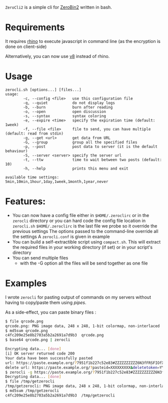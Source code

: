 `ZeroCli2` is a simple cli for [ZeroBin2](https://github.com/ziirish/ZeroBin2) written in bash.

# Requirements

It requires [rhino](https://developer.mozilla.org/en-US/docs/Rhino) to execute javascript in command line (as the encryption is
done on client-side)

Alternatively, you can now use [v8](https://developers.google.com/v8/build) instead of rhino.

# Usage

```
zerocli.sh [options...] [files...]
usage:
        -c, --config <file>   use this configuration file
        -q, --quiet           do not display logs
        -b, --burn            burn after reading
        -o, --open            open discussion
        -s, --syntax          syntax coloring
        -e, --expire <time>   specify the expiration time (default: 1week)
        -f, --file <file>     file to send, you can have multiple (default: read from stdin)
        -g, --get <url>       get data from URL
        -G, --group           group all the specified files
        -p, --post            post data to server (it is the default behaviour)
        -S, --server <server> specify the server url
        -t, --ttw             time to wait between two posts (default: 10)
        -h, --help            prints this menu and exit

available time settings:
5min,10min,1hour,1day,1week,1month,1year,never
```

# Features:

* You can now have a config file either in `$HOME/.zeroclirc` or in the `zerocli` directory
or you can hard code the config file location in `zerocli.sh`
`$HOME/.zeroclirc` is the last file we probe so it override the previous settings
The options passed to the command-line override all the settings
A `zerocli.conf` is given in example
* You can build a self-extractible script using `compact.sh`. This will extract the required
files in your working directory (if set) or in your script's directory
* You can send multiple files
    * with the -G option all the files will be send together as one file

# Examples

I wrote `zerocli` for pasting output of commands on my servers without having to copy/paste
them using *pipes*.

As a side-effect, you can paste binary files :

``` bash
$ file qrcode.png    
qrcode.png: PNG image data, 248 x 248, 1-bit colormap, non-interlaced
$ md5sum qrcode.png
c4fc209e25e8b2703a5b2a2691a7d9b3  qrcode.png
$ base64 qrcode.png | zerocli

Encrypting data... [done]
[i] OK server returned code 200
Your data have been successfully pasted
url: https://paste.example.org/?7951f1b227c52e83#ZZZZZZZZZZ6N3fFRSFIOfXlFMwSYzNa9dpGy0=
delete url: https://paste.example.org/?pasteid=XXXXXXXXX&deletetoken=YYYYYYYYYYYYYY
$ zerocli -g https://paste.example.org/?7951f1b227c52e83#ZZZZZZZZZZ6N3fFRSFIOfXlFMwSYzNa9dpGy0= | base64 -d >/tmp/getzerocli
Decrypting data... [done]
$ file /tmp/getzerocli
/tmp/getzerocli: PNG image data, 248 x 248, 1-bit colormap, non-interlaced
$ md5sum /tmp/getzerocli
c4fc209e25e8b2703a5b2a2691a7d9b3  /tmp/getzerocli
```
